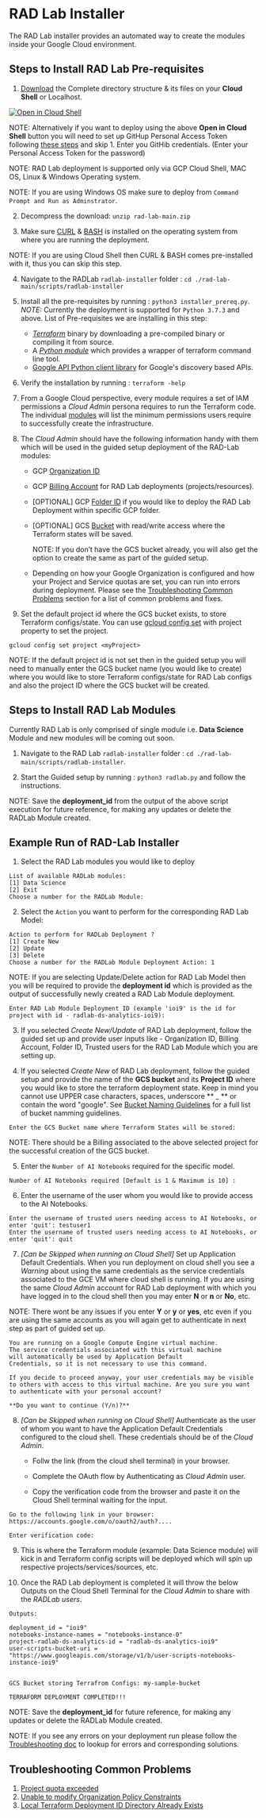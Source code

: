 # RAD Lab Installer

The RAD Lab installer provides an automated way to create the modules inside your Google Cloud environment.  

## Steps to Install RAD Lab Pre-requisites

1. [Download](https://github.com/GoogleCloudPlatform/rad-lab/archive/refs/heads/main.zip) the Complete directory structure & its files on your **Cloud Shell** or Localhost.

[![Open in Cloud Shell](https://gstatic.com/cloudssh/images/open-btn.svg)](https://ssh.cloud.google.com/cloudshell/editor?cloudshell_git_repo=https://github.com/GoogleCloudPlatform/rad-lab&cloudshell_git_branch=main)

NOTE: Alternatively if you want to deploy using the above **Open in Cloud Shell** button you will need to set up GitHup Personal Access Token following [these steps](https://docs.github.com/en/github/authenticating-to-github/keeping-your-account-and-data-secure/creating-a-personal-access-token) and skip 1. Enter you GitHib credentials. (Enter your Personal Access Token for the password)

NOTE: RAD Lab deployment is supported only via GCP Cloud Shell, MAC OS, Linux & Windows Operating system.

NOTE: If you are using Windows OS make sure to deploy from `Command Prompt and Run as Adminstrator`.

2. Decompress the download: `unzip rad-lab-main.zip`

3. Make sure [CURL](https://curl.se/) & [BASH](https://en.wikipedia.org/wiki/Bash_(Unix_shell)) is installed on the operating system from where you are running the deployment.

NOTE: If you are using Cloud Shell then CURL & BASH comes pre-installed with it, thus you can skip this step.

4. Navigate to the RADLab `radlab-installer` folder : `cd ./rad-lab-main/scripts/radlab-installer`

5. Install all the pre-requisites by running : `python3 installer_prereq.py`. _NOTE:_ Currently the deployment is supported for `Python 3.7.3` and above. List of Pre-requisites we are installing in this step:

    * _[Terraform](https://learn.hashicorp.com/tutorials/terraform/install-cli#install-terraform)_ binary by downloading a pre-compiled binary or compiling it from source.
    * A _[Python module](https://pypi.org/project/python-terraform/)_ which provides a wrapper of terraform command line tool.
    * [Google API Python client library](https://cloud.google.com/apis/docs/client-libraries-explained#google_api_client_libraries) for Google's discovery based APIs.

6. Verify the installation by running : `terraform -help`

7. From a Google Cloud perspective, every module requires a set of IAM permissions a _Cloud Admin_ persona requires to run the Terraform code. The individual [modules](../../modules) will list the minimum permissions users require to successfully create the infrastructure.

8. The _Cloud Admin_ should have the following information handy with them which will be used in the guided setup deployment of the RAD-Lab modules:

   * GCP [Organization ID](https://cloud.google.com/resource-manager/docs/creating-managing-organization#retrieving_your_organization_id)
   * GCP [Billing Account](https://cloud.google.com/billing/docs/how-to/manage-billing-account) for RAD Lab deployments (projects/resources).
   * [OPTIONAL] GCP [Folder ID](https://cloud.google.com/resource-manager/docs/creating-managing-folders#view) if you would like to deploy the RAD Lab Deployment within specific GCP folder.
   * [OPTIONAL] GCS [Bucket](https://cloud.google.com/storage/docs/creating-buckets) with read/write access where the Terraform states will be saved.

     NOTE: If you don’t have the GCS bucket already, you will also get the option to create the same as part of the guided setup.
   * Depending on how your Google Organization is configured and how your Project and Service quotas are set, you can run into errors during deployment. Please see the [Troubleshooting Common Problems](../../docs/TROUBLESHOOTING.md) section for a list of common problems and fixes.

9. Set the default project id where the GCS bucket exists, to store Terraform configs/state. You can use [gcloud config set](https://cloud.google.com/sdk/gcloud/reference/config/set) with project property to set the project.

```
gcloud config set project <myProject>
```

NOTE: If the default project id is not set then in the guided setup you will need to manually enter the GCS bucket name (you would like to create) where you would like to store Terraform configs/state for RAD Lab configs and also the project ID where the GCS bucket will be created.

## Steps to Install RAD Lab Modules

Currently RAD Lab is only comprised of single module i.e. **Data Science** Module and new modules will be coming out soon.

1. Navigate to the RAD Lab `radlab-installer` folder : `cd ./rad-lab-main/scripts/radlab-installer`.

2. Start the Guided setup by running : `python3 radlab.py` and follow the instructions.

NOTE: Save the **deployment_id** from the output of the above script execution for future reference, for making any updates or delete the RADLab Module created.

## Example Run of RAD-Lab Installer 

1. Select the RAD Lab modules you would like to deploy

```
List of available RADLab modules:
[1] Data Science
[2] Exit
Choose a number for the RADLab Module: 
```

2. Select the `Action` you want to perform for the corresponding RAD Lab Model:

```
Action to perform for RADLab Deployment ?
[1] Create New
[2] Update
[3] Delete
Choose a number for the RADLab Module Deployment Action: 1
```

NOTE: If you are selecting Update/Delete action for RAD Lab Model then you will be required to provide the **deployment id** which is provided as the output of successfully newly created a RAD Lab Module deployment.

```
Enter RAD Lab Module Deployment ID (example 'ioi9' is the id for project with id - radlab-ds-analytics-ioi9):
```
3. If you selected _Create New/Update_ of RAD Lab deployment, follow the guided set up and provide user inputs like - Organization ID, Billing Account, Folder ID, Trusted users for the RAD Lab Module which you are setting up.

4. If you selected _Create New_ of RAD Lab deployment, follow the guided setup and provide the name of the **GCS bucket** and its **Project ID** where you would like to store the terraform deployment state.  Keep in mind you cannot use UPPER case characters, spaces, underscore ** _ ** or contain the word "google". See [Bucket Naming Guidelines](https://cloud.google.com/storage/docs/naming-buckets) for a full list of bucket namming guidelines.

```
Enter the GCS Bucket name where Terraform States will be stored: 
```

NOTE: There should be a Billing associated to the above selected project for the successful creation of the GCS bucket.

5. Enter the `Number of AI Notebooks` required for the specific model.

```
Number of AI Notebooks required [Default is 1 & Maximum is 10] :
```

6. Enter the username of the user whom you would like to provide access to the AI Notebooks.

```
Enter the username of trusted users needing access to AI Notebooks, or enter 'quit': testuser1
Enter the username of trusted users needing access to AI Notebooks, or enter 'quit': quit
```

7. _[Can be Skipped when running on Cloud Shell]_ Set up Application Default Credentials. When you run deployment on cloud shell you see a _Warning_ about using the same credentials as the service credentials associated to the GCE VM where cloud shell is running. If you are using the same _Cloud Admin_ account for RAD Lab deployment with which you have logged in to the cloud shell then you may enter **N** or **n** or **No**, etc.

NOTE: There wont be any issues if you enter **Y** or **y** or **yes**, etc even if you are using the same accounts as you will again get to authenticate in next step as part of guided set up.

```
You are running on a Google Compute Engine virtual machine.
The service credentials associated with this virtual machine
will automatically be used by Application Default
Credentials, so it is not necessary to use this command.

If you decide to proceed anyway, your user credentials may be visible
to others with access to this virtual machine. Are you sure you want
to authenticate with your personal account?

**Do you want to continue (Y/n)?**
```

8. _[Can be Skipped when running on Cloud Shell]_ Authenticate as the user of whom you want to have the Application Default Credentials configured to the cloud shell. These credentials should be of the _Cloud Admin_.

   * Follw the link (from the cloud shell terminal) in your browser.

   * Complete the OAuth flow by Authenticating  as _Cloud Admin_ user.

   * Copy the verification code from the browser and paste it on the Cloud Shell terminal waiting for the input.

```
Go to the following link in your browser:  https://accounts.google.com/o/oauth2/auth?....

Enter verification code:
```

9. This is where the Terraform module (example: Data Science module) will kick in and Terraform config scripts will be deployed which will spin up respective projects/services/sources, etc.

10. Once the RAD Lab deployment is completed it will throw the below Outputs on the Cloud Shell Terminal for the _Cloud Admin_ to share with the _RADLab users_.

```
Outputs:

deployment_id = "ioi9"
notebooks-instance-names = "notebooks-instance-0"
project-radlab-ds-analytics-id = "radlab-ds-analytics-ioi9"
user-scripts-bucket-uri = "https://www.googleapis.com/storage/v1/b/user-scripts-notebooks-instance-ioi9"


GCS Bucket storing Terrafrom Configs: my-sample-bucket

TERRAFORM DEPLOYMENT COMPLETED!!!
```

NOTE: Save the **deployment_id** for future reference, for making any updates or delete the RADLab Module created.

NOTE: If you see any errors on your deployment run please follow the [Troubleshooting doc](../../docs/TROUBLESHOOTING.md#rad-lab-troubleshooting) to lookup for errors and corresponding solutions.

## Troubleshooting Common Problems

1. [Project quota exceeded](../../docs/TROUBLESHOOTING.md#project-quota-exceeded)
2. [Unable to modify Organization Policy Constraints](../../docs/TROUBLESHOOTING.md#google-organization-policies---unable-to-modify-constraints)
3. [Local Terraform Deployment ID Directory Already Exists](../../docs/TROUBLESHOOTING.md#local-terraform-deployment-id-directory-already-exists)
